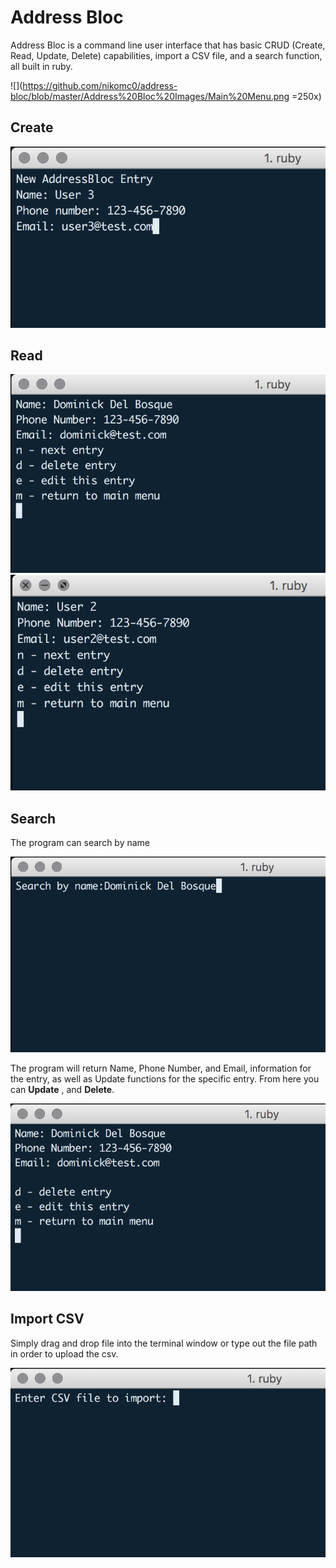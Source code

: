 # Address Bloc
Address Bloc is a command line user interface that has basic CRUD (Create, Read, Update, Delete) capabilities, import a CSV file, and a search function, all built in ruby.

![](https://github.com/nikomc0/address-bloc/blob/master/Address%20Bloc%20Images/Main%20Menu.png =250x)
## Create
![](https://github.com/nikomc0/address-bloc/blob/master/Address%20Bloc%20Images/Create%20feature.png)

## Read
![](https://github.com/nikomc0/address-bloc/blob/master/Address%20Bloc%20Images/Read%20feature%201.png)
![](https://github.com/nikomc0/address-bloc/blob/master/Address%20Bloc%20Images/Read%20feature%202.png)

## Search
The program can search by name

![](https://github.com/nikomc0/address-bloc/blob/master/Address%20Bloc%20Images/Search%20feature.png)

The program will return Name, Phone Number, and Email, information for the entry, as well as Update functions for the specific entry. From here you can **Update** , and **Delete**.

![](https://github.com/nikomc0/address-bloc/blob/master/Address%20Bloc%20Images/Search%20results.png)

## Import CSV
Simply drag and drop file into the terminal window or type out the file path in order to upload the csv.

![](https://github.com/nikomc0/address-bloc/blob/master/Address%20Bloc%20Images/import_csv.png)
